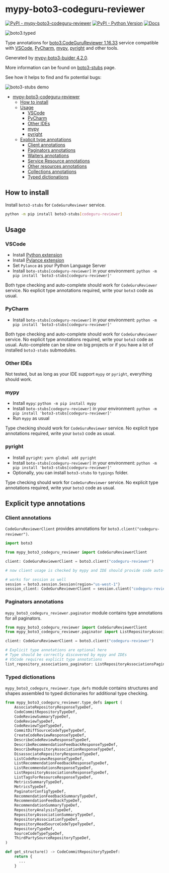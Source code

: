 # mypy-boto3-codeguru-reviewer

[![PyPI - mypy-boto3-codeguru-reviewer](https://img.shields.io/pypi/v/mypy-boto3-codeguru-reviewer.svg?color=blue)](https://pypi.org/project/mypy-boto3-codeguru-reviewer)
[![PyPI - Python Version](https://img.shields.io/pypi/pyversions/mypy-boto3-codeguru-reviewer.svg?color=blue)](https://pypi.org/project/mypy-boto3-codeguru-reviewer)
[![Docs](https://img.shields.io/readthedocs/mypy-boto3-builder.svg?color=blue)](https://mypy-boto3-builder.readthedocs.io/)

![boto3.typed](https://github.com/vemel/mypy_boto3_builder/raw/master/logo.png)

Type annotations for
[boto3.CodeGuruReviewer 1.16.33](https://boto3.amazonaws.com/v1/documentation/api/1.16.33/reference/services/codeguru-reviewer.html#CodeGuruReviewer) service
compatible with
[VSCode](https://code.visualstudio.com/),
[PyCharm](https://www.jetbrains.com/pycharm/),
[mypy](https://github.com/python/mypy),
[pyright](https://github.com/microsoft/pyright)
and other tools.

Generated by [mypy-boto3-buider 4.2.0](https://github.com/vemel/mypy_boto3_builder).

More information can be found on [boto3-stubs](https://pypi.org/project/boto3-stubs/) page.

See how it helps to find and fix potential bugs:

![boto3-stubs demo](https://github.com/vemel/mypy_boto3_builder/raw/master/demo.gif)

- [mypy-boto3-codeguru-reviewer](#mypy-boto3-codeguru-reviewer)
  - [How to install](#how-to-install)
  - [Usage](#usage)
    - [VSCode](#vscode)
    - [PyCharm](#pycharm)
    - [Other IDEs](#other-ides)
    - [mypy](#mypy)
    - [pyright](#pyright)
  - [Explicit type annotations](#explicit-type-annotations)
    - [Client annotations](#client-annotations)
    - [Paginators annotations](#paginators-annotations)
    - [Waiters annotations](#waiters-annotations)
    - [Service Resource annotations](#service-resource-annotations)
    - [Other resources annotations](#other-resources-annotations)
    - [Collections annotations](#collections-annotations)
    - [Typed dictionations](#typed-dictionations)

## How to install

Install `boto3-stubs` for `CodeGuruReviewer` service.

```bash
python -m pip install boto3-stubs[codeguru-reviewer]
```

## Usage

### VSCode

- Install [Python extension](https://marketplace.visualstudio.com/items?itemName=ms-python.python)
- Install [Pylance extension](https://marketplace.visualstudio.com/items?itemName=ms-python.vscode-pylance)
- Set `Pylance` as your Python Language Server
- Install `boto-stubs[codeguru-reviewer]` in your environment: `python -m pip install 'boto3-stubs[codeguru-reviewer]'`

Both type checking and auto-complete should work for `CodeGuruReviewer` service.
No explicit type annotations required, write your `boto3` code as usual.

### PyCharm

- Install `boto-stubs[codeguru-reviewer]` in your environment: `python -m pip install 'boto3-stubs[codeguru-reviewer]'`

Both type checking and auto-complete should work for `CodeGuruReviewer` service.
No explicit type annotations required, write your `boto3` code as usual.
Auto-complete can be slow on big projects or if you have a lot of installed `boto3-stubs` submodules.

### Other IDEs

Not tested, but as long as your IDE support `mypy` or `pyright`, everything should work.

### mypy

- Install `mypy`: `python -m pip install mypy`
- Install `boto-stubs[codeguru-reviewer]` in your environment: `python -m pip install 'boto3-stubs[codeguru-reviewer]'`
- Run `mypy` as usual

Type checking should work for `CodeGuruReviewer` service.
No explicit type annotations required, write your `boto3` code as usual.

### pyright

- Install `pyright`: `yarn global add pyright`
- Install `boto-stubs[codeguru-reviewer]` in your environment: `python -m pip install 'boto3-stubs[codeguru-reviewer]'`
- Optionally, you can install `boto3-stubs` to `typings` folder.

Type checking should work for `CodeGuruReviewer` service.
No explicit type annotations required, write your `boto3` code as usual.

## Explicit type annotations

### Client annotations

`CodeGuruReviewerClient` provides annotations for `boto3.client("codeguru-reviewer")`.

```python
import boto3

from mypy_boto3_codeguru_reviewer import CodeGuruReviewerClient

client: CodeGuruReviewerClient = boto3.client("codeguru-reviewer")

# now client usage is checked by mypy and IDE should provide code auto-complete

# works for session as well
session = boto3.session.Session(region="us-west-1")
session_client: CodeGuruReviewerClient = session.client("codeguru-reviewer")
```

### Paginators annotations

`mypy_boto3_codeguru_reviewer.paginator` module contains type annotations for all paginators.

```python
from mypy_boto3_codeguru_reviewer import CodeGuruReviewerClient
from mypy_boto3_codeguru_reviewer.paginator import ListRepositoryAssociationsPaginator

client: CodeGuruReviewerClient = boto3.client("codeguru-reviewer")

# Explicit type annotations are optional here
# Type should be correctly discovered by mypy and IDEs
# VSCode requires explicit type annotations
list_repository_associations_paginator: ListRepositoryAssociationsPaginator = client.get_paginator("list_repository_associations")
```







### Typed dictionations

`mypy_boto3_codeguru_reviewer.type_defs` module contains structures and shapes assembled
to typed dictionaries for additional type checking.

```python
from mypy_boto3_codeguru_reviewer.type_defs import (
    AssociateRepositoryResponseTypeDef,
    CodeCommitRepositoryTypeDef,
    CodeReviewSummaryTypeDef,
    CodeReviewTypeDef,
    CodeReviewTypeTypeDef,
    CommitDiffSourceCodeTypeTypeDef,
    CreateCodeReviewResponseTypeDef,
    DescribeCodeReviewResponseTypeDef,
    DescribeRecommendationFeedbackResponseTypeDef,
    DescribeRepositoryAssociationResponseTypeDef,
    DisassociateRepositoryResponseTypeDef,
    ListCodeReviewsResponseTypeDef,
    ListRecommendationFeedbackResponseTypeDef,
    ListRecommendationsResponseTypeDef,
    ListRepositoryAssociationsResponseTypeDef,
    ListTagsForResourceResponseTypeDef,
    MetricsSummaryTypeDef,
    MetricsTypeDef,
    PaginatorConfigTypeDef,
    RecommendationFeedbackSummaryTypeDef,
    RecommendationFeedbackTypeDef,
    RecommendationSummaryTypeDef,
    RepositoryAnalysisTypeDef,
    RepositoryAssociationSummaryTypeDef,
    RepositoryAssociationTypeDef,
    RepositoryHeadSourceCodeTypeTypeDef,
    RepositoryTypeDef,
    SourceCodeTypeTypeDef,
    ThirdPartySourceRepositoryTypeDef,
)

def get_structure() -> CodeCommitRepositoryTypeDef:
    return {
      ...
    }
```
